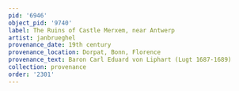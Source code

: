```yaml
---
pid: '6946'
object_pid: '9740'
label: The Ruins of Castle Merxem, near Antwerp
artist: janbrueghel
provenance_date: 19th century
provenance_location: Dorpat, Bonn, Florence
provenance_text: Baron Carl Eduard von Liphart (Lugt 1687-1689)
collection: provenance
order: '2301'
---
```

